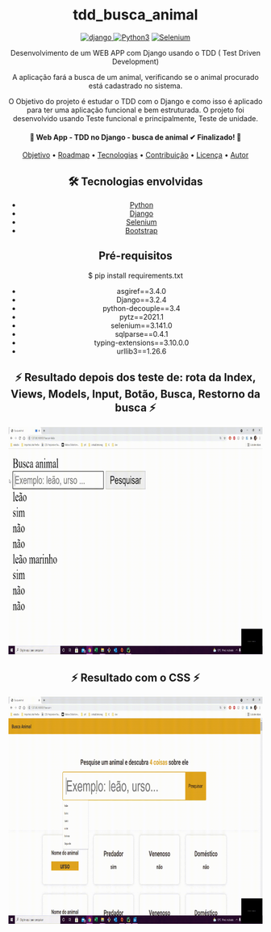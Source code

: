 
 <!-- Explicação do projeto -->
<h1 align="center">tdd_busca_animal</h1>

<div class="box" align="center" display='flex'>
	<a href="https://www.djangoproject.com/" target="_blank" align = "center"> <img src="https://img.shields.io/badge/Django-092E20?style=for-the-badge&logo=django&logoColor=white" alt="django" width="130" height="40"/></a><a href="https://www.python.org/" target="_blank" align = "center"> <img src="https://img.shields.io/badge/Python-3776AB?style=for-the-badge&logo=python&logoColor=white" width="130" height="40" alt="Python3" /></a>
	<a href="https://selenium-python.readthedocs.io/installation.html" target="_blank" align = "center"> <img src="https://img.shields.io/badge/Selenium-43B02A?style=for-the-badge&logo=Selenium&logoColor=white" alt="Selenium" width="130" height="40"/></a>
	
	
</div>

<p align="center"> Desenvolvimento de um WEB APP com Django usando o TDD ( Test Driven Development) </p>
<p align="center"> A aplicação fará a busca de um animal, verificando se o animal procurado está cadastrado no sistema. </p>
<p align="center"> O Objetivo do projeto é estudar o TDD com o Django e como isso é aplicado para ter uma aplicação funcional e bem estruturada. O projeto foi desenvolvido usando Teste funcional e principalmente, Teste de unidade. </p>

 <!-- Status do projeto -->
<h4 align="center"> 
	📌  Web App - TDD no Django - busca de animal  ✔  Finalizado!   📌
</h4>


<!-- Indice -->
<p align="center">
 <a href="#objetivo">Objetivo</a> •
 <a href="#roadmap">Roadmap</a> • 
 <a href="#tecnologias">Tecnologias</a> • 
 <a href="#contribuicao">Contribuição</a> • 
 <a href="#licenc-a">Licença</a> • 
 <a href="#autor">Autor</a>
</p>

<!-- Tecnologias envolvidas -->
<div align="center" class='container'>
	<h2 align="center"> 🛠 Tecnologias envolvidas</h2>
	<ul>
		<li><a href="https://www.python.org/"  target="_blank">Python</a></li>
		<li><a href="https://www.djangoproject.com/"  target="_blank">Django</a></li>
		<li><a href="https://selenium-python.readthedocs.io/installation.html"  target="_blank">Selenium</a></li>
		<li><a href="https://getbootstrap.com/"  target="_blank">Bootstrap</a></li>
	</ul>
</div>

<!-- Requirements -->
<div align="center" class='container'>
	<h2 align="center"> Pré-requisitos </h2>
	<p align="center">$ pip install requirements.txt</p>
	<ul>
		<li>asgiref==3.4.0</li>
		<li>Django==3.2.4</li>
		<li>python-decouple==3.4</li>
		<li>pytz==2021.1</li> 
		<li>selenium==3.141.0</li> 
		<li>sqlparse==0.4.1</li> 
		<li>typing-extensions==3.10.0.0</li> 
		<li>urllib3==1.26.6</li> 
	</ul>

</div>
	

<!-- Resultados -->
<!-- Resultado sem css -->
<div align="center" class='container'>
	<h2 align="center"> ⚡ Resultado depois dos teste de: rota da Index, Views, Models, Input, Botão, Busca, Restorno da busca ⚡</h2>
</div>
<div align="center" class='result'>
	<img alt="#result_no_css" title="#result_no_css" src="./result_git/result_1.gif" width="700" height="450"/>
</div>
													 
<!-- Resultado com css -->
<div align="center" class='container'>
	<h2 align="center"> ⚡ Resultado com o CSS ⚡</h2>
</div>
<div align="center" class='result'>
	<img alt="#result_css" title="#result_css" src="./result_git/result_2.gif" width="700" height="450"/>
</div>
													 
													 







   

